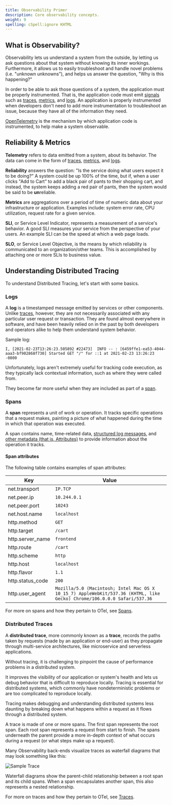 ```yaml
---
title: Observability Primer
description: Core observability concepts.
weight: 9
spelling: cSpell:ignore KHTML
---
```


## What is Observability?

Observability lets us understand a system from the outside, by letting us ask
questions about that system without knowing its inner workings. Furthermore, it
allows us to easily troubleshoot and handle novel problems (i.e. "unknown
unknowns”), and helps us answer the question, "Why is this happening?"

In order to be able to ask those questions of a system, the application must be
properly instrumented. That is, the application code must emit
[signals](/docs/concepts/signals/) such as
[traces](/docs/concepts/observability-primer/#distributed-traces),
[metrics](/docs/concepts/observability-primer/#reliability--metrics), and
[logs](/docs/concepts/observability-primer/#logs). An application is properly
instrumented when developers don't need to add more instrumentation to
troubleshoot an issue, because they have all of the information they need.

[OpenTelemetry](/docs/what-is-opentelemetry/) is the mechanism by which
application code is instrumented, to help make a system observable.

## Reliability & Metrics

**Telemetry** refers to data emitted from a system, about its behavior. The data
can come in the form of [traces](#distributed-traces),
[metrics](#reliability--metrics), and [logs](#logs).

**Reliability** answers the question: "Is the service doing what users expect it
to be doing?” A system could be up 100% of the time, but if, when a user clicks
"Add to Cart” to add a black pair of pants to their shopping cart, and instead,
the system keeps adding a red pair of pants, then the system would be said to be
**un**reliable.

**Metrics** are aggregations over a period of time of numeric data about your
infrastructure or application. Examples include: system error rate, CPU
utilization, request rate for a given service.

**SLI**, or Service Level Indicator, represents a measurement of a service's
behavior. A good SLI measures your service from the perspective of your users.
An example SLI can be the speed at which a web page loads.

**SLO**, or Service Level Objective, is the means by which reliability is
communicated to an organization/other teams. This is accomplished by attaching
one or more SLIs to business value.

## Understanding Distributed Tracing

To understand Distributed Tracing, let's start with some basics.

### Logs

A **log** is a timestamped message emitted by services or other components.
Unlike [traces](#distributed-traces), however, they are not necessarily
associated with any particular user request or transaction. They are found
almost everywhere in software, and have been heavily relied on in the past by
both developers and operators alike to help them understand system behavior.

Sample log:

```text
I, [2021-02-23T13:26:23.505892 #22473]  INFO -- : [6459ffe1-ea53-4044-aaa3-bf902868f730] Started GET "/" for ::1 at 2021-02-23 13:26:23 -0800
```

Unfortunately, logs aren't extremely useful for tracking code execution, as they
typically lack contextual information, such as where they were called from.

They become far more useful when they are included as part of a [span](#spans).

### Spans

A **span** represents a unit of work or operation. It tracks specific operations
that a request makes, painting a picture of what happened during the time in
which that operation was executed.

A span contains name, time-related data,
[structured log messages](/docs/concepts/signals/traces/#span-events), and
[other metadata (that is, Attributes)](/docs/concepts/signals/traces/#attributes)
to provide information about the operation it tracks.

#### Span attributes

The following table contains examples of span attributes:

| Key              | Value                                                                                                                 |
| ---------------- | --------------------------------------------------------------------------------------------------------------------- |
| net.transport    | `IP.TCP`                                                                                                                |
| net.peer.ip      | `10.244.0.1`                                                                                                            |
| net.peer.port    | `10243`                                                                                                                 |
| net.host.name    | `localhost`                                                                                                             |
| http.method      | `GET`                                                                                                                   |
| http.target      | `/cart`                                                                                                                 |
| http.server_name | `frontend`                                                                                                              |
| http.route       | `/cart `                                                                                                                |
| http.scheme      | `http`                                                                                                                  |
| http.host        | `localhost`                                                                                                             |
| http.flavor      | `1.1`                                                                                                                   |
| http.status_code | `200`                                                                                                                   |
| http.user_agent  | `Mozilla/5.0 (Macintosh; Intel Mac OS X 10_15_7) AppleWebKit/537.36 (KHTML, like Gecko) Chrome/106.0.0.0 Safari/537.36` |

For more on spans and how they pertain to OTel, see
[Spans](/docs/concepts/signals/traces/#spans).

### Distributed Traces

A **distributed trace**, more commonly known as a **trace**, records the paths
taken by requests (made by an application or end-user) as they propagate through
multi-service architectures, like microservice and serverless applications.

Without tracing, it is challenging to pinpoint the cause of performance problems
in a distributed system.

It improves the visibility of our application or system's health and lets us
debug behavior that is difficult to reproduce locally. Tracing is essential for
distributed systems, which commonly have nondeterministic problems or are too
complicated to reproduce locally.

Tracing makes debugging and understanding distributed systems less daunting by
breaking down what happens within a request as it flows through a distributed
system.

A trace is made of one or more spans. The first span represents the root span.
Each root span represents a request from start to finish. The spans underneath
the parent provide a more in-depth context of what occurs during a request (or
what steps make up a request).

Many Observability back-ends visualize traces as waterfall diagrams that may
look something like this:

![Sample Trace](/img/waterfall_trace.png 'Trace waterfall diagram')

Waterfall diagrams show the parent-child relationship between a root span and
its child spans. When a span encapsulates another span, this also represents a
nested relationship.

For more on traces and how they pertain to OTel, see
[Traces](/docs/concepts/signals/traces/).
